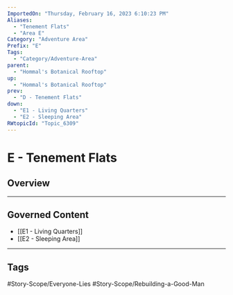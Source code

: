 ```yaml
---
ImportedOn: "Thursday, February 16, 2023 6:10:23 PM"
Aliases:
  - "Tenement Flats"
  - "Area E"
Category: "Adventure Area"
Prefix: "E"
Tags:
  - "Category/Adventure-Area"
parent:
  - "Hommal's Botanical Rooftop"
up:
  - "Hommal's Botanical Rooftop"
prev:
  - "D - Tenement Flats"
down:
  - "E1 - Living Quarters"
  - "E2 - Sleeping Area"
RWtopicId: "Topic_6309"
---
```

# E - Tenement Flats
## Overview
---
## Governed Content
- [[E1 - Living Quarters]]
- [[E2 - Sleeping Area]]


---
## Tags
#Story-Scope/Everyone-Lies #Story-Scope/Rebuilding-a-Good-Man

